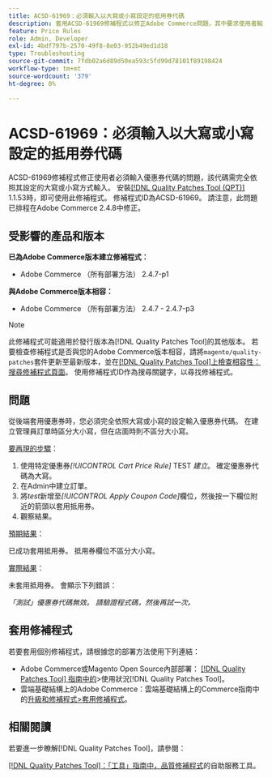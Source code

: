 ```yaml
---
title: ACSD-61969：必須輸入以大寫或小寫設定的抵用券代碼
description: 套用ACSD-61969修補程式以修正Adobe Commerce問題，其中要求使用者輸入與設定為大寫或小寫完全相同的抵用券代碼。
feature: Price Rules
role: Admin, Developer
exl-id: 4bdf797b-2570-49f8-8e03-952b49ed1d18
type: Troubleshooting
source-git-commit: 7fdb02a6d89d50ea593c5fd99d78101f89198424
workflow-type: tm+mt
source-wordcount: '379'
ht-degree: 0%

---
```


# ACSD-61969：必須輸入以大寫或小寫設定的抵用券代碼

ACSD-61969修補程式修正使用者必須輸入優惠券代碼的問題，該代碼需完全依照其設定的大寫或小寫方式輸入。 安裝[[!DNL Quality Patches Tool (QPT)]](/help/tools/quality-patches-tool/quality-patches-tool-to-self-serve-quality-patches.md) 1.1.53時，即可使用此修補程式。 修補程式ID為ACSD-61969。 請注意，此問題已排程在Adobe Commerce 2.4.8中修正。

## 受影響的產品和版本

**已為Adobe Commerce版本建立修補程式：**

* Adobe Commerce （所有部署方法） 2.4.7-p1

**與Adobe Commerce版本相容：**

* Adobe Commerce （所有部署方法） 2.4.7 - 2.4.7-p3

>[!NOTE]
>
>此修補程式可能適用於發行版本為[!DNL Quality Patches Tool]的其他版本。 若要檢查修補程式是否與您的Adobe Commerce版本相容，請將`magento/quality-patches`套件更新至最新版本，並在[[!DNL Quality Patches Tool]上檢查相容性：搜尋修補程式頁面](https://experienceleague.adobe.com/tools/commerce-quality-patches/index.html)。 使用修補程式ID作為搜尋關鍵字，以尋找修補程式。

## 問題

從後端套用優惠券時，您必須完全依照大寫或小寫的設定輸入優惠券代碼。 在建立管理員訂單時區分大小寫，但在店面時則不區分大小寫。

<u>要再現的步驟</u>：

1. 使用特定優惠券&#x200B;*[!UICONTROL Cart Price Rule]* TEST *建立*。 確定優惠券代碼為大寫。
1. 在Admin中建立訂單。
1. 將&#x200B;*test*&#x200B;新增至&#x200B;*[!UICONTROL Apply Coupon Code]*&#x200B;欄位，然後按一下欄位附近的箭頭以套用抵用券。
1. 觀察結果。

<u>預期結果</u>：

已成功套用抵用券。 抵用券欄位不區分大小寫。

<u>實際結果</u>：

未套用抵用券。 會顯示下列錯誤：

*「測試」優惠券代碼無效。 請驗證程式碼，然後再試一次。*

## 套用修補程式

若要套用個別修補程式，請根據您的部署方法使用下列連結：

* Adobe Commerce或Magento Open Source內部部署： [[!DNL Quality Patches Tool] 指南中的](/help/tools/quality-patches-tool/usage.md)>使用狀況[!DNL Quality Patches Tool]。
* 雲端基礎結構上的Adobe Commerce：雲端基礎結構上的Commerce指南中的[升級和修補程式>套用修補程式](https://experienceleague.adobe.com/docs/commerce-cloud-service/user-guide/develop/upgrade/apply-patches.html)。

## 相關閱讀

若要進一步瞭解[!DNL Quality Patches Tool]，請參閱：

[[!DNL Quality Patches Tool]：「工具」指南中，品質修補程式](/help/tools/quality-patches-tool/quality-patches-tool-to-self-serve-quality-patches.md)的自助服務工具。
